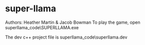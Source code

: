 super-llama
===========
Authors: Heather Martin & Jacob Bowman
To play the game, open superllama_code\SUPERLLAMA.exe

The dev c++ project file is superllama_code\superllama.dev
